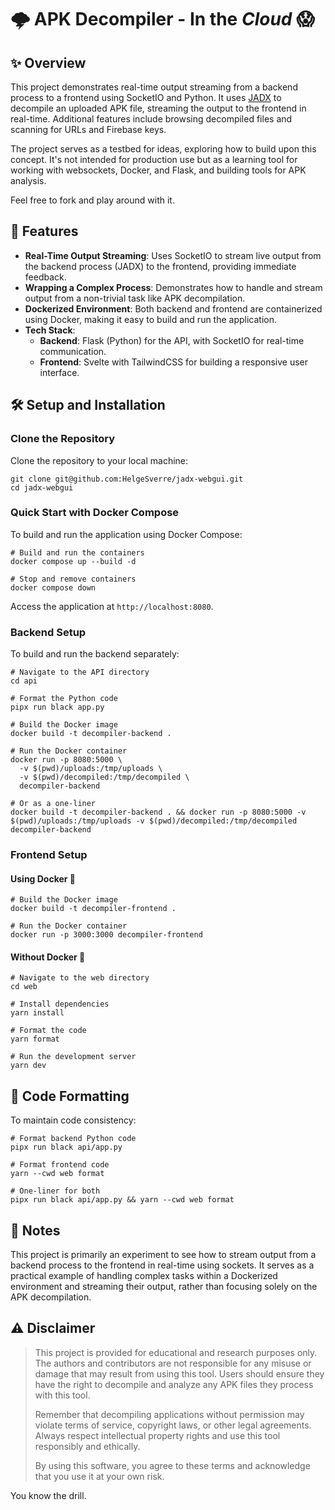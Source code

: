 # 🌩️ APK Decompiler - In the *Cloud* 😱

## ✨ Overview

This project demonstrates real-time output streaming from a backend process to a frontend using SocketIO and Python.
It uses [JADX](https://github.com/skylot/jadx) to decompile an uploaded APK file, streaming the output to the frontend
in real-time. Additional features
include browsing decompiled files and scanning for URLs and Firebase keys.

The project serves as a testbed for ideas, exploring how to build upon this concept. It's not intended for production
use but as a learning tool for working with websockets, Docker, and Flask, and building tools for APK analysis.

Feel free to fork and play around with it.

## 🚀 Features

- **Real-Time Output Streaming**: Uses SocketIO to stream live output from the backend process (JADX) to the frontend,
  providing immediate feedback.
- **Wrapping a Complex Process**: Demonstrates how to handle and stream output from a non-trivial task like APK
  decompilation.
- **Dockerized Environment**: Both backend and frontend are containerized using Docker, making it easy to build and run
  the application.
- **Tech Stack**:
    - **Backend**: Flask (Python) for the API, with SocketIO for real-time communication.
    - **Frontend**: Svelte with TailwindCSS for building a responsive user interface.

## 🛠️ Setup and Installation

### Clone the Repository

Clone the repository to your local machine:

```shell
git clone git@github.com:HelgeSverre/jadx-webgui.git
cd jadx-webgui
```

### Quick Start with Docker Compose

To build and run the application using Docker Compose:

```shell
# Build and run the containers
docker compose up --build -d

# Stop and remove containers
docker compose down
```

Access the application at `http://localhost:8080`.

### Backend Setup

To build and run the backend separately:

```shell
# Navigate to the API directory
cd api

# Format the Python code
pipx run black app.py

# Build the Docker image
docker build -t decompiler-backend .

# Run the Docker container
docker run -p 8080:5000 \
  -v $(pwd)/uploads:/tmp/uploads \
  -v $(pwd)/decompiled:/tmp/decompiled \
  decompiler-backend

# Or as a one-liner
docker build -t decompiler-backend . && docker run -p 8080:5000 -v $(pwd)/uploads:/tmp/uploads -v $(pwd)/decompiled:/tmp/decompiled decompiler-backend
```

### Frontend Setup

#### Using Docker 🐳

```shell
# Build the Docker image
docker build -t decompiler-frontend .

# Run the Docker container
docker run -p 3000:3000 decompiler-frontend
```

#### Without Docker 🚀

```shell
# Navigate to the web directory
cd web

# Install dependencies
yarn install

# Format the code
yarn format

# Run the development server
yarn dev
```

## 🧹 Code Formatting

To maintain code consistency:

```shell
# Format backend Python code
pipx run black api/app.py

# Format frontend code
yarn --cwd web format

# One-liner for both
pipx run black api/app.py && yarn --cwd web format
```

## 📝 Notes

This project is primarily an experiment to see how to stream output from a backend process to the frontend in real-time
using sockets. It serves as a practical example of handling complex tasks within a Dockerized environment and streaming
their output, rather than focusing solely on the APK decompilation.

## ⚠️ Disclaimer

> This project is provided for educational and research purposes only. The authors and contributors are not responsible
> for any misuse or damage that may result from using this tool. Users should ensure they have the right to decompile
> and
> analyze any APK files they process with this tool.
>
> Remember that decompiling applications without permission may violate terms of service, copyright laws, or other legal
> agreements. Always respect intellectual property rights and use this tool responsibly and ethically.
>
> By using this software, you agree to these terms and acknowledge that you use it at your own risk.

You know the drill.
